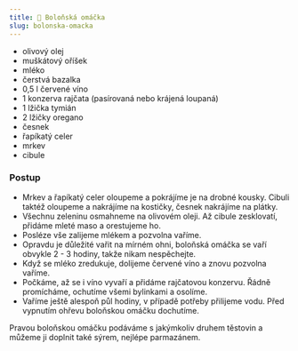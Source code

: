 ```yaml
---
title: 🍝 Boloňská omáčka
slug: bolonska-omacka
---
```


- olivový olej
- muškátový oříšek
- mléko
- čerstvá bazalka
- 0,5 l červené víno
- 1 konzerva rajčata (pasírovaná nebo krájená loupaná)
- 1 lžička tymián
- 2 lžičky oregano
- česnek
- řapíkatý celer
- mrkev
- cibule

### Postup

- Mrkev a řapíkatý celer oloupeme a pokrájíme je na drobné kousky. Cibuli taktéž oloupeme a nakrájíme na kostičky,
  česnek nakrájíme na plátky.
- Všechnu zeleninu osmahneme na olivovém oleji. Až cibule zesklovatí, přidáme mleté maso a orestujeme ho.
- Posléze vše zalijeme mlékem a pozvolna vaříme.
- Opravdu je důležité vařit na mírném ohni, boloňská omáčka se vaří obvykle 2 - 3 hodiny, takže nikam nespěchejte.
- Když se mléko zredukuje, dolijeme červené víno a znovu pozvolna vaříme.
- Počkáme, až se i víno vyvaří a přidáme rajčatovou konzervu. Řádně promícháme, ochutíme všemi bylinkami a osolíme.
- Vaříme ještě alespoň půl hodiny, v případě potřeby přilijeme vodu. Před vypnutím ohřevu boloňskou omáčku dochutíme.

Pravou boloňskou omáčku podáváme s jakýmkoliv druhem těstovin a můžeme ji doplnit také sýrem, nejlépe parmazánem.
